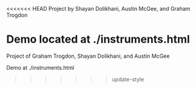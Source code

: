 <<<<<<< HEAD
Project by Shayan Dolikhani, Austin McGee, and Graham Trogdon

Demo located at ./instruments.html
=======
Project of Graham Trogdon, Shayan Dolikhani, and Austin McGee

Demo at ./instruments.html
>>>>>>> update-style
